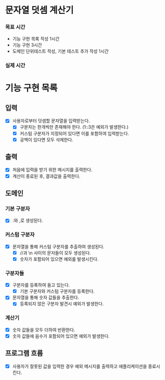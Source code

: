 # 문자열 덧셈 계산기

### 목표 시간
- 기능 구현 목록 작성 1시간
- 기능 구현 3시간
- 도메인 단위테스트 작성, 기본 테스트 추가 작성 1시간

### 실제 시간

# 기능 구현 목록

## 입력
- [x] 사용자로부터 덧셈할 문자열을 입력받는다.
  - [x] 구분자는 한개씩만 존재해야 한다. (1::3은 예외가 발생한다.)
  - [x] 커스텀 구분자가 지정되어 있다면 이를 포함하여 입력받는다.
  - [x] 공백이 있다면 모두 삭제한다.

## 출력
- [x] 처음에 입력을 받기 위한 메시지를 출력한다.
- [x] 계산이 종료된 후, 결과값을 출력한다.

## 도메인

### 기본 구분자
- [x] :와 ,로 생성된다.

### 커스텀 구분자
- [x] 문자열을 통해 커스텀 구분자를 추출하여 생성된다.
  - [x] //과 \n 사이의 문자들이 모두 생성된다.
  - [x] 숫자가 포함되어 있으면 예외를 발생시킨다.

### 구분자들
- [x] 구분자를 등록하여 들고 있는다.
  - [x] 기본 구분자와 커스텀 구분자를 등록한다.
- [x] 문자열을 통해 숫자 값들을 추출한다.
  - [x] 등록되지 않은 구분자 발견시 예외가 발생한다.

### 계산기
- [x] 숫자 값들을 모두 더하여 반환한다.
- [x] 숫자 값들에 음수가 포함되어 있으면 예외가 발생한다.

## 프로그램 흐름
- [x] 사용자가 잘못된 값을 입력한 경우 예외 메시지를 출력하고 애플리케이션을 종료시킨다.